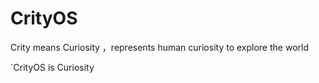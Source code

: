 # CrityOS

Crity means Curiosity ，represents human curiosity to explore the world

`CrityOS is Curiosity
